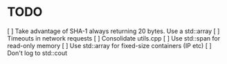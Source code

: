 # TODO

[ ] Take advantage of SHA-1 always returning 20 bytes. Use a std::array
[ ] Timeouts in network requests
[ ] Consolidate utils.cpp
[ ] Use std::span for read-only memory
[ ] Use std::array for fixed-size containers (IP etc)
[ ] Don't log to std::cout